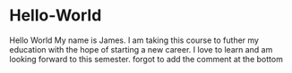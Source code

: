 # Hello-World
Hello World
My name is James. I am taking this course to futher my education with the hope of starting a new career.
I love to learn and am looking forward to this semester.
forgot to add the comment at the bottom
